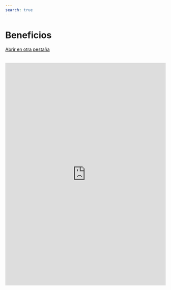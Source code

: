 ```yaml
---
search: true
---
```


# Beneficios

[Abrir en otra pestaña](https://widgets-es.modyo.com/personas/beneficios)

<iframe id="widgetFrame" src="https://widgets-es.modyo.com/personas/beneficios" width="100%" height="700px" frameBorder="0" style="overflow:auto;margin-top:20px;"/>

| Funcionalidad             | Descripción                                                                                                                                                                                                                                                                                                                                                                                          |
|---------------------------|------------------------------------------------------------------------------------------------------------------------------------------------------------------------------------------------------------------------------------------------------------------------------------------------------------------------------------------------------------------------------------------------------|
| Resumen de los Beneficios | Entrega un listado de las promociones con etiquetado automático por categoría. Muestra el título de cada promoción y su información básica. Filtra rápidamente las promociones por categoría o busca cualquier promoción por nombre. Permite ver las promociones por ubicación en el mapa y calcula automáticamente la distancia a las promociones más cercanas utilizando datos de geolocalización. |

<script>

  export default {
    mounted() {

      function setIframeHeightCO(id, ht) {
          var ifrm = document.getElementById(id);
          if(ifrm) {
            ifrm.style.height = ht + 4 + "px";
          }
      }
      // iframed document sends its height using postMessage
      function handleDocHeightMsg(e) {
          // check origin
          if ( e.origin === 'https://widgets-es.modyo.com' ) {
              // parse data
              var data = JSON.parse( e.data );

              console.log('data:', data)
              // check data object
              if ( data['docHeight'] ) {
                  setIframeHeightCO( 'widgetFrame', data['docHeight'] );
              } else {
                  setIframeHeightCO( 'widgetFrame', 700 );
              }
          }
      }

      // assign message handler
      if ( window.addEventListener ) {
          window.addEventListener('message', handleDocHeightMsg, false);
      }
    }
  }

</script>
